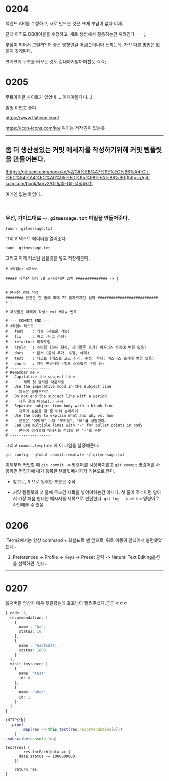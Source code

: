 # 0204

백엔드 API를 수정하고, 새로 만드는 것은 크게 부담이 없다 이제.

근데 아직도 DB테이블을 수정하고, 새로 생성해서 활용하는건 꺼려진다 ㅡㅡ;;

부담이 되어서 그럴까? 더 좋은 방향인걸 어렴풋이나마 느끼는데, 자꾸 다른 방법은 없을지 찾게된다.

크게크게 구조를 바꾸는 것도 겁내하지말아야할듯;ㅇㅇ;



# 0205

무료아이콘 사이트가 있었네.... 이제야알다니...! 

엄청 이쁘고 좋다.

 https://www.flaticon.com/


https://icon-icons.com/ko/ 여기는 저작권이 없는듯


---

## 좀 더 생산성있는 커밋 메세지를 작성하기위해 커밋 템플릿을 만들어본다.

[https://git-scm.com/book/ko/v2/Git%EB%A7%9E%EC%B6%A4-Git-%EC%84%A4%EC%A0%95%ED%95%98%EA%B8%B0](https://git-scm.com/book/ko/v2/Git맞춤-Git-설정하기)

여기엔 없는게 없다..

<br>



### 우선, 가이드대로 `~/.gitmessage.txt` 파일을 만들어준다.

```
touch .gitmessage.txt
```

그리고 텍스트 에디터를 열어준다.

```
nano .gitmessage.txt
```

그리고 아래 커스텀 템플릿을 넣고 저장해준다.

```
# <타입>: <제목>

##### 제목은 최대 50 글자까지만 입력 ############## -> |


# 본문은 위에 작성
######## 본문은 한 줄에 최대 72 글자까지만 입력 ########################### -> |

# 꼬릿말은 아래에 작성: ex) #이슈 번호

# --- COMMIT END ---
# <타입> 리스트
#   feat    : 기능 (새로운 기능)
#   fix     : 버그 (버그 수정)
#   refactor: 리팩토링
#   style   : 스타일 (코드 형식, 세미콜론 추가: 비즈니스 로직에 변경 없음)
#   docs    : 문서 (문서 추가, 수정, 삭제)
#   test    : 테스트 (테스트 코드 추가, 수정, 삭제: 비즈니스 로직에 변경 없음)
#   chore   : 기타 변경사항 (빌드 스크립트 수정 등)
# ------------------
# Remember me ~
#   Capitalize the subject line
#   	제목 첫 글자를 대문자로
#   Use the imperative mood in the subject line
#     제목은 명령문으로
#   Do not end the subject line with a period
#     제목 끝에 마침표(.) 금지
#   Separate subject from body with a blank line
#     제목과 본문을 한 줄 띄워 분리하기
#   Use the body to explain what and why vs. how
#     본문은 "어떻게" 보다 "무엇을", "왜"를 설명한다.
#   Can use multiple lines with "-" for bullet points in body
#     본문에 여러줄의 메시지를 작성할 땐 "-"로 구분
# ------------------
```



그리고 `commit.template` 에 이 파일을 설정해준다.

```
git config --global commit.template ~/.gitmessage.txt
```



이제부터 커밋할 때 `git commit -m` 명령어를 사용하지않고 `git commit` 명령어를 사용하면 편집기에 내가 등록한 템플릿메시지가 기본으로 뜬다.



- 참고로, # 으로 입력한 부분은 주석.

- 커밋 템플릿의 첫 줄에 무조건 제목을 넣어야하는건 아니다.
  첫 줄이 주석이면 알아서 가장 처음 만나는 메시지를 제목으로 판단한다.
  `git log --oneline` 명령어로 확인해볼 수 있음.



# 0206



iTerm2에서는 항상 command + 화살표로 맨 앞으로, 뒤로 이동이 안되어서 불편했었는데..

1. Preferences -> Profile -> Keys -> Preset 클릭 -> Natural Text Editing옵션을 선택하면..된다...
---



# 0207



옵저버블 연산자 매우 헷갈렸는데 호호님이 알려주셨다.굳굳 ㅎㅎㅎ



```typescript
{ code: 1, 
  recommendation: [
    { 
      name : 'ha',
      status: 10
    },
    { 
      name : 'hsdfsdfa',
      status: 1000
    }
  ],
  visit_instance: [
    {
      name: 'test',
      id: 0
    },
    {
      name: 'abcd',
      id: 1
    }
  ]
}
```

```typescript
(HTTP요청)
  .pipe(
		map(res => this.test(res.recommendation[0]))
	)
.subscribe(console.log)
```

```
test(res) {
		res.forEach(data => {
      data.status += 1000000000;
    })

    return res;
}
```

